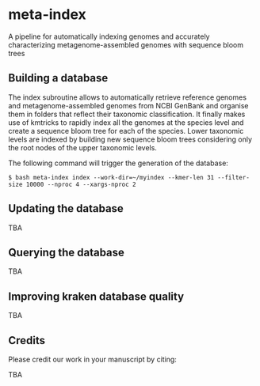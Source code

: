 # meta-index
A pipeline for automatically indexing genomes and accurately characterizing metagenome-assembled genomes with sequence bloom trees

## Building a database

The index subroutine allows to automatically retrieve reference genomes and metagenome-assembled genomes from NCBI GenBank and organise them in folders that reflect their taxonomic classification. It finally makes use of kmtricks to rapidly index all the genomes at the species level and create a sequence bloom tree for each of the species. Lower taxonomic levels are indexed by building new sequence bloom trees considering only the root nodes of the upper taxonomic levels.

The following command will trigger the generation of the database:
```
$ bash meta-index index --work-dir=~/myindex --kmer-len 31 --filter-size 10000 --nproc 4 --xargs-nproc 2
```

## Updating the database
TBA

## Querying the database
TBA

## Improving kraken database quality

TBA

## Credits

Please credit our work in your manuscript by citing:

TBA

